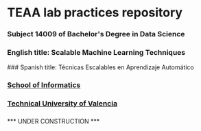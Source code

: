 # TEAA lab practices repository
### Subject 14009 of Bachelor's Degree in Data Science
### English title: Scalable Machine Learning Techniques
### Spanish title: T&eacute;cnicas Escalables en Aprendizaje Autom&aacute;tico
### [School of Informatics](https://www.etsinf.upv.es)
### [Technical University of Valencia](https://www.upv.es)
### 

*** UNDER CONSTRUCTION ***
